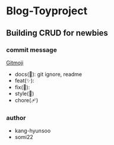 # Blog-Toyproject
## Building CRUD for newbies

### commit message
[Gitmoji](https://gitmoji.dev/)
- docs(:memo:): git ignore, readme
- feat(:sparkles:):
- fix(:bug:): 
- style(:lipstick:)
- chore(:adhesive_bandage:)

### author
- kang-hyunsoo
- somi22 